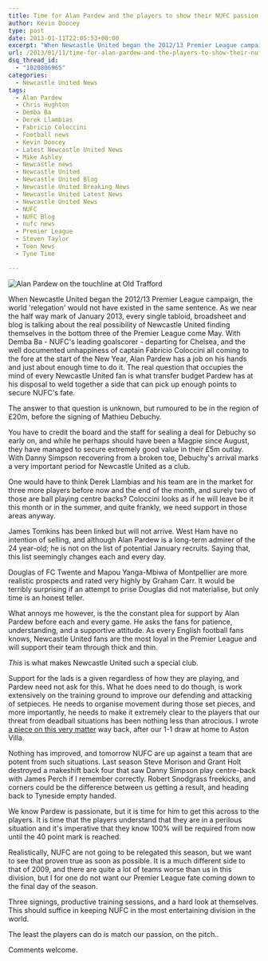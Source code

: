 ```yaml
---
title: Time for Alan Pardew and the players to show their NUFC passion
author: Kevin Doocey
type: post
date: 2013-01-11T22:05:53+00:00
excerpt: "When Newcastle United began the 2012/13 Premier League campaign, the world 'relegation' would not have existed in the same sentence. As we near the half way mark.."
url: /2013/01/11/time-for-alan-pardew-and-the-players-to-show-their-nufc-passion/
dsq_thread_id:
  - "1020806965"
categories:
  - Newcastle United News
tags:
  - Alan Pardew
  - Chris Hughton
  - Demba Ba
  - Derek Llambias
  - Fabricio Coloccini
  - Football news
  - Kevin Doocey
  - Latest Newcastle United News
  - Mike Ashley
  - Newcastle news
  - Newcastle United
  - Newcastle United Blog
  - Newcastle United Breaking News
  - Newcastle United Latest News
  - Newcastle United News
  - NUFC
  - NUFC Blog
  - nufc news
  - Premier League
  - Steven Taylor
  - Toon News
  - Tyne Time

---
```

![Alan Pardew on the touchline at Old Trafford](https://www.tynetime.com/wp-content/uploads/2013/01/Alan-Pardew-Old-Trafford.jpg "Pardew - Facing arguably the biggest challenge of his managerial career")

When Newcastle United began the 2012/13 Premier League campaign, the world 'relegation' would not have existed in the same sentence. As we near the half way mark of January 2013, every single tabloid, broadsheet and blog is talking about the real possibility of Newcastle United finding themselves in the bottom three of the Premier League come May. With Demba Ba - NUFC's leading goalscorer - departing for Chelsea, and the well documented unhappiness of captain Fabricio Coloccini all coming to the fore at the start of the New Year, Alan Pardew has  a job on his hands and just about enough time to do it. The real question that occupies the mind of every Newcastle United fan is what transfer budget Pardew has at his disposal to weld together a side that can pick up enough points to secure NUFC's fate.

The answer to that question is unknown, but rumoured to be in the region of £20m, before the signing of Mathieu Debuchy.

You have to credit the board and the staff for sealing a deal for Debuchy so early on, and while he perhaps should have been a Magpie since August, they have managed to secure extremely good value in their £5m outlay. With Danny Simpson recovering from a broken toe, Debuchy's arrival marks a very important period for Newcastle United as a club.

One would have to think Derek Llambias and his team are in the market for three more players before now and the end of the month, and surely two of those are ball playing centre backs? Coloccini looks as if he will leave be it this month or in the summer, and quite frankly, we need support in those areas anyway.

James Tomkins has been linked but will not arrive. West Ham have no intention of selling, and although Alan Pardew is a long-term admirer of the 24 year-old; he is not on the list of potential January recruits. Saying that, this list seemingly changes each and every day.

Douglas of FC Twente and Mapou Yanga-Mbiwa of Montpellier are more realistic prospects and rated very highly by Graham Carr. It would be terribly surprising if an attempt to prise Douglas did not materialise, but only time is an honest teller.

What annoys me however, is the the constant plea for support by Alan Pardew before each and every game. He asks the fans for patience, understanding, and a supportive attitude. As every English football fans knows, Newcastle United fans are the most loyal in the Premier League and will support their team through thick and thin.

_This_ is what makes Newcastle United such a special club.

Support for the lads is a given regardless of how they are playing, and Pardew need not ask for this. What he does need to do though, is work extensively on the training ground to improve our defending and attacking of setpieces. He needs to organise movement during those set pieces, and more importantly, he needs to make it extremely clear to the players that our threat from deadball situations has been nothing less than atrocious. I wrote [a piece on this very matter](https://www.tynetime.com/2012/09/02/newcastle-uniteds-corners-against-villa-nothing-short-of-shocking/) way back, after our 1-1 draw at home to Aston Villa.

Nothing has improved, and tomorrow NUFC are up against a team that are potent from such situations. Last season Steve Morison and Grant Holt destroyed a makeshift back four that saw Danny Simpson play centre-back with James Perch if I remember correctly. Robert Snodgrass freekicks, and corners could be the difference between us getting a result, and heading back to Tyneside empty handed.

We know Pardew is passionate, but it is time for him to get this across to the players. It is time that the players understand that they are in a perilous situation and it's imperative that they know 100% will be required from now until the 40 point mark is reached.

Realistically, NUFC are not going to be relegated this season, but we want to see that proven true as soon as possible. It is a much different side to that of 2009, and there are quite a lot of teams worse than us in this division, but I for one do not want our Premier League fate coming down to the final day of the season.

Three signings, productive training sessions, and a hard look at themselves. This should suffice in keeping NUFC in the most entertaining division in the world.

The least the players can do is match our passion, on the pitch..

Comments welcome.
